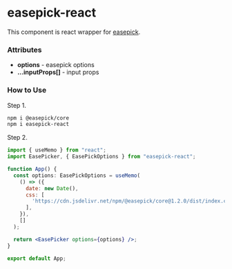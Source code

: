# easepick-react

This component is react wrapper for [easepick](https://easepick.com/).



### Attributes

* **options** - easepick options
* **...inputProps[]** - input props


### How to Use

Step 1.
```bash
npm i @easepick/core
npm i easepick-react
```

Step 2.
```jsx
import { useMemo } from "react";
import EasePicker, { EasePickOptions } from "easepick-react";

function App() {
  const options: EasePickOptions = useMemo(
    () => ({
      date: new Date(),
      css: [
        'https://cdn.jsdelivr.net/npm/@easepick/core@1.2.0/dist/index.css',
      ],
    }),
    []
  );

  return <EasePicker options={options} />;
}

export default App;

```